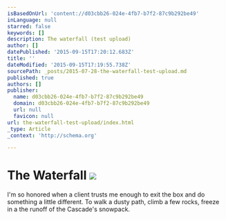 ```yaml
---
isBasedOnUrl: 'content://d03cbb26-024e-4fb7-b7f2-87c9b292be49'
inLanguage: null
starred: false
keywords: []
description: The waterfall (test upload)
author: []
datePublished: '2015-09-15T17:20:12.683Z'
title: ''
dateModified: '2015-09-15T17:19:55.738Z'
sourcePath: _posts/2015-07-28-the-waterfall-test-upload.md
published: true
authors: []
publisher:
  name: d03cbb26-024e-4fb7-b7f2-87c9b292be49
  domain: d03cbb26-024e-4fb7-b7f2-87c9b292be49
  url: null
  favicon: null
url: the-waterfall-test-upload/index.html
_type: Article
_context: 'http://schema.org'

---
```

# The Waterfall ![](https://the-grid-user-content.s3-us-west-2.amazonaws.com/25a96d34-7971-4fb3-906f-49b8b9660fd9.jpg)

I'm so honored when a client trusts me enough to exit the box and do something a little different. To walk a dusty path, climb a few rocks, freeze in a the runoff of the Cascade's snowpack.